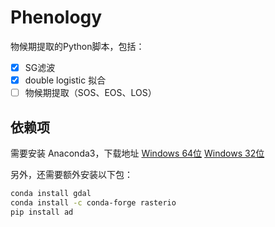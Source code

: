 # Phenology

物候期提取的Python脚本，包括：

- [x] SG滤波
- [x] double logistic 拟合
- [ ] 物候期提取（SOS、EOS、LOS）

## 依赖项
需要安装 Anaconda3，下载地址 [Windows 64位](https://mirrors.tuna.tsinghua.edu.cn/anaconda/archive/Anaconda3-2020.11-Windows-x86_64.exe) [Windows 32位](https://mirrors.tuna.tsinghua.edu.cn/anaconda/archive/Anaconda3-2020.11-Windows-x86.exe)

另外，还需要额外安装以下包：

```bash
conda install gdal
conda install -c conda-forge rasterio
pip install ad
```